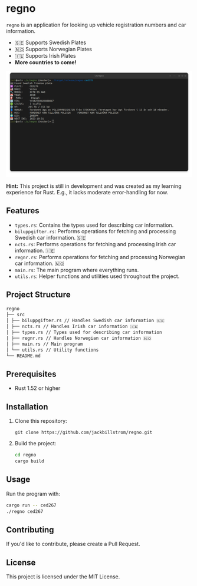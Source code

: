 # regno

`regno` is an application for looking up vehicle registration numbers and car information.

- 🇸🇪 Supports Swedish Plates
- 🇳🇴 Supports Norwegian Plates
- 🇮🇪 Supports Irish Plates
- **More countries to come!**

![A screenshot showing the application in use](screenshot.png)

**Hint:** This project is still in development and was created as my learning experience for Rust. E.g., it lacks moderate error-handling for now.

## Features

- `types.rs`: Contains the types used for describing car information.
- `biluppgifter.rs`: Performs operations for fetching and processing Swedish car information. 🇸🇪
- `ncts.rs`: Performs operations for fetching and processing Irish car information. 🇮🇪
- `regnr.rs`: Performs operations for fetching and processing Norwegian car information. 🇳🇴
- `main.rs`: The main program where everything runs.
- `utils.rs`: Helper functions and utilities used throughout the project.

## Project Structure

```
regno
├── src
│ ├── biluppgifter.rs // Handles Swedish car information 🇸🇪
│ ├── ncts.rs // Handles Irish car information 🇮🇪
│ ├── types.rs // Types used for describing car information
| ├── regnr.rs // Handles Norwegian car information 🇳🇴
│ ├── main.rs // Main program
│ └── utils.rs // Utility functions
└── README.md
```

## Prerequisites

- Rust 1.52 or higher

## Installation

1. Clone this repository:

    ```
    git clone https://github.com/jackbillstrom/regno.git
    ```

2. Build the project:

    ```bash
    cd regno
    cargo build
    ```

## Usage

Run the program with:

```bash
cargo run -- ced267
./regno ced267
```

## Contributing

If you'd like to contribute, please create a Pull Request.

## License

This project is licensed under the MIT License.
